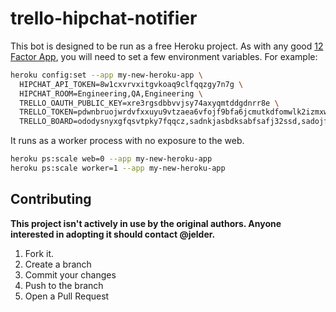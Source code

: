 trello-hipchat-notifier
==================

This bot is designed to be run as a free Heroku project. As with any good [12 Factor App](http://www.12factor.net/config), you will need to set a few environment variables. For example:

```bash
heroku config:set --app my-new-heroku-app \
  HIPCHAT_API_TOKEN=8w1cxvrvxitgvkoaq9clfqqzgy7n7g \
  HIPCHAT_ROOM=Engineering,QA,Engineering \
  TRELLO_OAUTH_PUBLIC_KEY=xre3rgsdbbvvjsy74axyqmtddgdnrr8e \
  TRELLO_TOKEN=pdwnbruojwrdvfxxuyu9vtzaea6vfojf9bfa6jcmutkdfomwlk2izmxwnvdcwgkv \
  TRELLO_BOARD=ododysnyxgfqsvtpky7fqqcz,sadnkjasbdksabfsafj32ssd,sadojfsdoerwogioj43
```

It runs as a worker process with no exposure to the web.

```bash
heroku ps:scale web=0 --app my-new-heroku-app
heroku ps:scale worker=1 --app my-new-heroku-app
```

Contributing
------------

**This project isn't actively in use by the original authors. Anyone interested in adopting it should contact @jelder.**

1. Fork it.
2. Create a branch
3. Commit your changes
4. Push to the branch
5. Open a Pull Request
